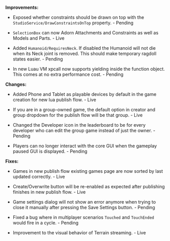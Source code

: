**Improvements:**

* Exposed whether constraints should be drawn on top with the `StudioService/DrawConstraintsOnTop` property. - Pending

* `SelectionBox` can now Adorn Attachments and Constraints as well as Models and Parts. - Live

* Added `Humanoid/RequiresNeck`. If disabled the Humanoid will not die when its Neck joint is removed. This should make temporary ragdoll states easier. - Pending
	
* In new Luau VM xpcall now supports yielding inside the function object. This comes at no extra performance cost. - Pending
	

**Changes:**

* Added Phone and Tablet as playable devices by default in the game creation for new lua publish flow. - Live
	
* If you are in a group-owned game, the default option in creator and group dropdown for the publish flow will be that group. - Live
	
* Changed the Developer icon in the leaderboard to be for every developer who can edit the group game instead of just the owner. - Pending 
	
* Players can no longer interact with the core GUI when the gameplay paused GUI is displayed. - Pending 

**Fixes:**

* Games in new publish flow existing games page are now sorted by last updated correctly. - Live

* Create/Overwrite button will be re-enabled as expected after publishing finishes in new publish flow. - Live

* Game settings dialog will not show an error anymore when trying to close it manually after pressing the Save Settings button. - Pending
	
* Fixed a bug where in multiplayer scenarios `Touched` and `TouchEnded` would fire in a cycle. - Pending

* Improvement to the visual behavior of Terrain streaming. - Live